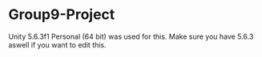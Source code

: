 # Group9-Project
Unity 5.6.3f1 Personal (64 bit) was used for this. Make sure you have 5.6.3 aswell if you want to edit this.
